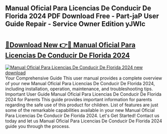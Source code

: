 ## Manual Oficial Para Licencias De Conducir De Florida 2024 PDF Download Free - Part-jaP User Guide Repair - Service Owner Edition yJWlc

# <h2><a href="http://bc258.oget.top/?id=Manual+Oficial+Para+Licencias+De+Conducir+De+Florida+2024">🔗Download New 👉🔴 Manual Oficial Para Licencias De Conducir De Florida 2024</a></h2>

[![Manual Oficial Para Licencias De Conducir De Florida 2024 new download](https://i.imgur.com/5g1atiW.png)](http://bc258.oget.top/?id=Manual+Oficial+Para+Licencias+De+Conducir+De+Florida+2024)
Your Comprehensive Guide This user manual provides a complete overview of your new Manual Oficial Para Licencias De Conducir De Florida 2024, including installation, operation, maintenance, and troubleshooting tips. Important User Guide Manual Oficial Para Licencias De Conducir De Florida 2024 for Parents This guide provides important information for parents regarding the safe use of this product for children. List of features are just some of the remarkable capabilities available in your new Manual Oficial Para Licencias De Conducir De Florida 2024. Let's Get Started! Contact us today and let us Manual Oficial Para Licencias De Conducir De Florida 2024 guide you through the process.
